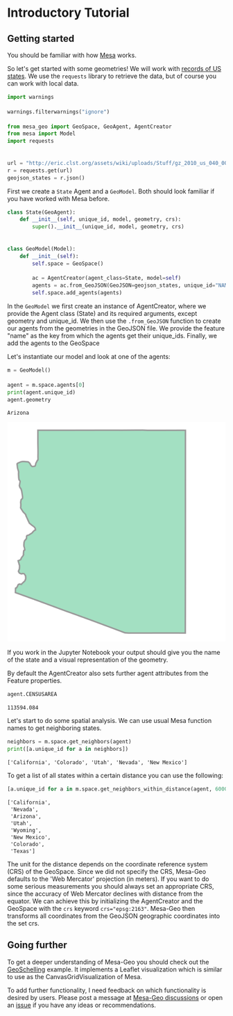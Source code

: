 # Introductory Tutorial

## Getting started

You should be familiar with how [Mesa](https://github.com/projectmesa/mesa) works.

So let's get started with some geometries! We will work with [records of US states](http://eric.clst.org/Stuff/USGeoJSON). We use the `requests` library to retrieve the data, but of course you can work with local data.


```python
import warnings

warnings.filterwarnings("ignore")

from mesa_geo import GeoSpace, GeoAgent, AgentCreator
from mesa import Model
import requests


url = "http://eric.clst.org/assets/wiki/uploads/Stuff/gz_2010_us_040_00_20m.json"
r = requests.get(url)
geojson_states = r.json()
```

First we create a `State` Agent and a `GeoModel`. Both should look familiar if you have worked with Mesa before.


```python
class State(GeoAgent):
    def __init__(self, unique_id, model, geometry, crs):
        super().__init__(unique_id, model, geometry, crs)


class GeoModel(Model):
    def __init__(self):
        self.space = GeoSpace()

        ac = AgentCreator(agent_class=State, model=self)
        agents = ac.from_GeoJSON(GeoJSON=geojson_states, unique_id="NAME")
        self.space.add_agents(agents)
```

In the `GeoModel` we first create an instance of AgentCreator, where we provide the Agent class (State) and its required arguments, except geometry and unique_id. We then use the `.from_GeoJSON` function to create our agents from the geometries in the GeoJSON file. We provide the feature "name" as the key from which the agents get their unique_ids.
Finally, we add the agents to the GeoSpace

Let's instantiate our model and look at one of the agents:


```python
m = GeoModel()

agent = m.space.agents[0]
print(agent.unique_id)
agent.geometry
```

    Arizona





    
![svg](intro_tutorial_files/intro_tutorial_6_1.svg)
    



If you work in the Jupyter Notebook your output should give you the name of the state and a visual representation of the geometry.

By default the AgentCreator also sets further agent attributes from the Feature properties.


```python
agent.CENSUSAREA
```




    113594.084



Let's start to do some spatial analysis. We can use usual Mesa function names to get neighboring states.


```python
neighbors = m.space.get_neighbors(agent)
print([a.unique_id for a in neighbors])
```

    ['California', 'Colorado', 'Utah', 'Nevada', 'New Mexico']


To get a list of all states within a certain distance you can use the following:


```python
[a.unique_id for a in m.space.get_neighbors_within_distance(agent, 600000)]
```




    ['California',
     'Nevada',
     'Arizona',
     'Utah',
     'Wyoming',
     'New Mexico',
     'Colorado',
     'Texas']



The unit for the distance depends on the coordinate reference system (CRS) of the GeoSpace. Since we did not specify the CRS, Mesa-Geo defaults to the 'Web Mercator' projection (in meters). If you want to do some serious measurements you should always set an appropriate CRS, since the accuracy of Web Mercator declines with distance from the equator.  We can achieve this by initializing the AgentCreator and the GeoSpace with the `crs` keyword  `crs="epsg:2163"`. Mesa-Geo then transforms all coordinates from the GeoJSON geographic coordinates into the set crs.

## Going further

To get a deeper understanding of Mesa-Geo you should check out the [GeoSchelling](https://github.com/projectmesa/mesa-geo/tree/main/examples/geo_schelling) example. It implements a Leaflet visualization which is similar to use as the CanvasGridVisualization of Mesa.

To add further functionality, I need feedback on which functionality is desired by users. Please post a message at [Mesa-Geo discussions](https://github.com/projectmesa/mesa-geo/discussions) or open an [issue](https://github.com/projectmesa/mesa-geo/issues) if you have any ideas or recommendations.
